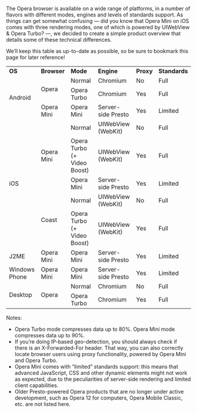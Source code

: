 The Opera browser is available on a wide range of platforms, in a number of flavors with different modes, engines and levels of standards support. As things can get somewhat confusing — did you know that Opera Mini on iOS comes with three rendering modes, one of which is powered by UIWebView & Opera Turbo? —, we decided to create a simple product overview that details some of these technical differences.

We’ll keep this table as up-to-date as possible, so be sure to bookmark this page for later reference!


<table>
	<tbody>
		<tr>
			<td colspan="1" rowspan="1">
				<b>OS</b>
			</td>
			<td colspan="1" rowspan="1">
				<b>Browser</b>
			</td>
			<td colspan="1" rowspan="1">
				<b>Mode</b>
			</td>
			<td colspan="1" rowspan="1">
				<b>Engine</b>
			</td>
			<td colspan="1" rowspan="1">
				<b>Proxy</b>
			</td>
			<td colspan="1" rowspan="1">
				<b>Standards</b>
			</td>
		</tr>
		<tr>
			<td colspan="1" rowspan="3">
				Android
			</td>
			<td colspan="1" rowspan="2">
				Opera
			</td>
			<td colspan="1" rowspan="1">
				Normal
			</td>
			<td colspan="1" rowspan="1">
				Chromium
			</td>
			<td colspan="1" rowspan="1">
				No
			</td>
			<td colspan="1" rowspan="1">
				Full
			</td>
		</tr>
		<tr>
			<td colspan="1" rowspan="1">
				Opera Turbo
			</td>
			<td colspan="1" rowspan="1">
				Chromium
			</td>
			<td colspan="1" rowspan="1">
				Yes
			</td>
			<td colspan="1" rowspan="1">
				Full
			</td>
		</tr>
		<tr>
			<td colspan="1" rowspan="1">
				Opera Mini
			</td>
			<td colspan="1" rowspan="1">
				Opera Mini
			</td>
			<td colspan="1" rowspan="1">
				Server-side Presto
			</td>
			<td colspan="1" rowspan="1">
				Yes
			</td>
			<td colspan="1" rowspan="1">
				Limited
			</td>
		</tr>
		<tr>
			<td colspan="1" rowspan="5">
				iOS
			</td>
			<td colspan="1" rowspan="3">
				Opera Mini
			</td>
			<td colspan="1" rowspan="1">
				Normal
			</td>
			<td colspan="1" rowspan="1">
				UIWebView (WebKit)
			</td>
			<td colspan="1" rowspan="1">
				No
			</td>
			<td colspan="1" rowspan="1">
				Full
			</td>
		</tr>
		<tr>
			<td colspan="1" rowspan="1">
				Opera Turbo (+ Video Boost)
			</td>
			<td colspan="1" rowspan="1">
				UIWebView (WebKit)
			</td>
			<td colspan="1" rowspan="1">
				Yes
			</td>
			<td colspan="1" rowspan="1">
				Full
			</td>
		</tr>
		<tr>
			<td colspan="1" rowspan="1">
				Opera Mini
			</td>
			<td colspan="1" rowspan="1">
				Server-side Presto
			</td>
			<td colspan="1" rowspan="1">
				Yes
			</td>
			<td colspan="1" rowspan="1">
				Limited
			</td>
		</tr>
		<tr>
			<td colspan="1" rowspan="2">
				Coast
			</td>
			<td colspan="1" rowspan="1">
				Normal
			</td>
			<td colspan="1" rowspan="1">
				UIWebView (WebKit)
			</td>
			<td colspan="1" rowspan="1">
				No
			</td>
			<td colspan="1" rowspan="1">
				Full
			</td>
		</tr>
		<tr>
			<td colspan="1" rowspan="1">
				Opera Turbo (+ Video Boost)
			</td>
			<td colspan="1" rowspan="1">
				UIWebView (WebKit)
			</td>
			<td colspan="1" rowspan="1">
				Yes
			</td>
			<td colspan="1" rowspan="1">
				Full
			</td>
		</tr>
		<tr>
			<td colspan="1" rowspan="1">
				J2ME
			</td>
			<td colspan="1" rowspan="1">
				Opera Mini
			</td>
			<td colspan="1" rowspan="1">
				Opera Mini
			</td>
			<td colspan="1" rowspan="1">
				Server-side Presto
			</td>
			<td colspan="1" rowspan="1">
				Yes
			</td>
			<td colspan="1" rowspan="1">
				Limited
			</td>
		</tr>
		<tr>
			<td colspan="1" rowspan="1">
				Windows Phone
			</td>
			<td colspan="1" rowspan="1">
				Opera Mini
			</td>
			<td colspan="1" rowspan="1">
				Opera Mini
			</td>
			<td colspan="1" rowspan="1">
				Server-side Presto
			</td>
			<td colspan="1" rowspan="1">
				Yes
			</td>
			<td colspan="1" rowspan="1">
				Limited
			</td>
		</tr>
		<tr>
			<td colspan="1" rowspan="2">
				Desktop
			</td>
			<td colspan="1" rowspan="2">
				Opera
			</td>
			<td colspan="1" rowspan="1">
				Normal
			</td>
			<td colspan="1" rowspan="1">
				Chromium
			</td>
			<td colspan="1" rowspan="1">
				No
			</td>
			<td colspan="1" rowspan="1">
				Full
			</td>
		</tr>
		<tr>
			<td colspan="1" rowspan="1">
				Opera Turbo
			</td>
			<td colspan="1" rowspan="1">
				Chromium
			</td>
			<td colspan="1" rowspan="1">
				Yes
			</td>
			<td colspan="1" rowspan="1">
				Full
			</td>
		</tr>
	</tbody>
</table>

Notes:

- Opera Turbo mode compresses data up to 80%. Opera Mini mode compresses data up to 90%.
- If you’re doing IP-based geo-detection, you should always check if there is an X-Forwarded-For header. That way, you can also correctly locate browser users using proxy functionality, powered by Opera Mini and Opera Turbo.
- Opera Mini comes with “limited” standards support: this means that advanced JavaScript, CSS and other dynamic elements might not work as expected, due to the peculiarities of server-side rendering and limited client capabilities.
- Older Presto-powered Opera products that are no longer under active development, such as Opera 12 for computers, Opera Mobile Classic, etc. are not listed here.
